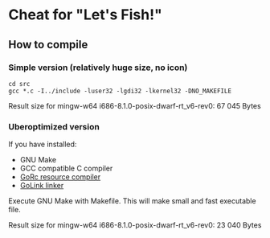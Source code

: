 # Cheat for "Let's Fish!"

## How to compile
### Simple version (relatively huge size, no icon)

    cd src
    gcc *.c -I../include -luser32 -lgdi32 -lkernel32 -DNO_MAKEFILE

Result size for mingw-w64 i686-8.1.0-posix-dwarf-rt_v6-rev0: 67 045 Bytes

### Uberoptimized version

If you have installed:
* GNU Make
* GCC compatible C compiler
* [GoRc resource compiler](http://www.godevtool.com/#rc)
* [GoLink linker](http://www.godevtool.com/#linker)

Execute GNU Make with Makefile.
This will make small and fast executable file.

Result size for mingw-w64 i686-8.1.0-posix-dwarf-rt_v6-rev0: 23 040 Bytes
